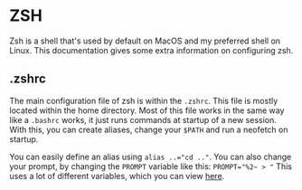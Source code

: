 # ZSH

Zsh is a shell that's used by default on MacOS and my preferred shell on Linux. This documentation gives some extra information on configuring zsh.

## .zshrc

The main configuration file of zsh is within the `.zshrc`. This file is mostly located within the home directory. Most of this file works in the same way like a `.bashrc` works, it just runs commands at startup of a new session. With this, you can create aliases, change your `$PATH` and run a neofetch on startup.

You can easily define an alias using `alias ..="cd .."`. You can also change your prompt, by changing the `PROMPT` variable like this: `PROMPT="%2~ > "` This uses a lot of different variables, which you can view [here](https://www.tweaking4all.com/software/macosx-software/customize-zsh-prompt/#DynamicPromptElements).
